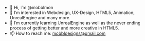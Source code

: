 - 👋 Hi, I’m @mobblmon
- 👀 I’m interested in Webdesign, UX-Design, HTML5, Animation, UnrealEngine and many more.
- 🌱 I’m currently learning UnrealEngine as well as the never ending process of getting better and more creative in HTML5.
- 📫 How to reach me: mobbldesigns@gmail.com 
